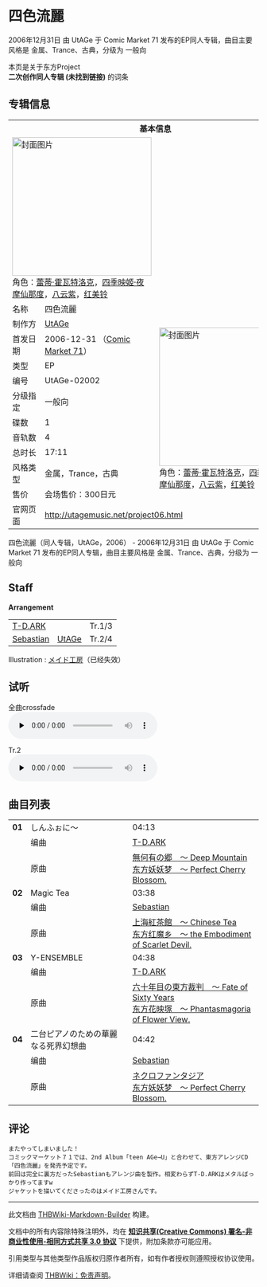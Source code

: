 # 四色流麗

<!-- source html: G:\repos\THBWiki-Markdown-Builder\THBWikiMarkdown\Temp\main\c\c9\ns0%3A%E5%9B%9B%E8%89%B2%E6%B5%81%E9%BA%97.html -->

2006年12月31日 由 UtAGe 于 Comic Market 71 发布的EP同人专辑，曲目主要风格是 金属、Trance、古典，分级为 一般向

本页是关于东方Project  
 **二次创作同人专辑 (未找到链接)** 的词条

## 专辑信息

<table><tbody><tr><th colspan="3">基本信息</th></tr><tr><td class="cover-artwork-mobile" colspan="2"><a href="./文件-四色流麗封面.jpg.md" class="image" title="封面图片"><img alt="封面图片" src="https://upload.thwiki.cc/thumb/f/f0/%E5%9B%9B%E8%89%B2%E6%B5%81%E9%BA%97%E5%B0%81%E9%9D%A2.jpg/280px-%E5%9B%9B%E8%89%B2%E6%B5%81%E9%BA%97%E5%B0%81%E9%9D%A2.jpg" decoding="async" loading="lazy" width="280" height="278" srcset="https://upload.thwiki.cc/thumb/f/f0/%E5%9B%9B%E8%89%B2%E6%B5%81%E9%BA%97%E5%B0%81%E9%9D%A2.jpg/420px-%E5%9B%9B%E8%89%B2%E6%B5%81%E9%BA%97%E5%B0%81%E9%9D%A2.jpg 1.5x, https://upload.thwiki.cc/thumb/f/f0/%E5%9B%9B%E8%89%B2%E6%B5%81%E9%BA%97%E5%B0%81%E9%9D%A2.jpg/560px-%E5%9B%9B%E8%89%B2%E6%B5%81%E9%BA%97%E5%B0%81%E9%9D%A2.jpg 2x" data-file-width="572" data-file-height="567"></a><div class="cover-char">角色：<a href="./蕾蒂·霍瓦特洛克.md" title="蕾蒂·霍瓦特洛克">蕾蒂·霍瓦特洛克</a>，<a href="./四季映姬·夜摩仙那度.md" title="四季映姬·夜摩仙那度">四季映姬·夜摩仙那度</a>，<a href="./八云紫.md" title="八云紫">八云紫</a>，<a href="./红美铃.md" title="红美铃">红美铃</a></div></td>
</tr><tr><td class="label">名称</td><td colspan="2"> 四色流麗 </td></tr><tr><td class="label">制作方</td><td><a href="./UtAGe.md" title="UtAGe">UtAGe</a></td><td class="cover-artwork" rowspan="10" style="min-width:280px;"><a href="./文件-四色流麗封面.jpg.md" class="image" title="封面图片"><img alt="封面图片" src="https://upload.thwiki.cc/thumb/f/f0/%E5%9B%9B%E8%89%B2%E6%B5%81%E9%BA%97%E5%B0%81%E9%9D%A2.jpg/280px-%E5%9B%9B%E8%89%B2%E6%B5%81%E9%BA%97%E5%B0%81%E9%9D%A2.jpg" decoding="async" loading="lazy" width="280" height="278" srcset="https://upload.thwiki.cc/thumb/f/f0/%E5%9B%9B%E8%89%B2%E6%B5%81%E9%BA%97%E5%B0%81%E9%9D%A2.jpg/420px-%E5%9B%9B%E8%89%B2%E6%B5%81%E9%BA%97%E5%B0%81%E9%9D%A2.jpg 1.5x, https://upload.thwiki.cc/thumb/f/f0/%E5%9B%9B%E8%89%B2%E6%B5%81%E9%BA%97%E5%B0%81%E9%9D%A2.jpg/560px-%E5%9B%9B%E8%89%B2%E6%B5%81%E9%BA%97%E5%B0%81%E9%9D%A2.jpg 2x" data-file-width="572" data-file-height="567"></a><div class="cover-char">角色：<a href="./蕾蒂·霍瓦特洛克.md" title="蕾蒂·霍瓦特洛克">蕾蒂·霍瓦特洛克</a>，<a href="./四季映姬·夜摩仙那度.md" title="四季映姬·夜摩仙那度">四季映姬·夜摩仙那度</a>，<a href="./八云紫.md" title="八云紫">八云紫</a>，<a href="./红美铃.md" title="红美铃">红美铃</a></div></td>
</tr><tr><td class="label">首发日期</td><td>2006-12-31&#160;（<a href="/展会作品列表?e=Comic+Market%2371">Comic Market 71</a>）</td></tr><tr><td class="label">类型</td><td>EP</td></tr><tr><td class="label">编号</td><td>UtAGe-02002</td></tr><tr><td class="label">分级指定</td><td>一般向</td></tr><tr><td class="label">碟数</td><td>1</td></tr><tr><td class="label">音轨数</td><td>4</td></tr><tr><td class="label">总时长</td><td>17:11</td></tr><tr><td class="label">风格类型</td><td>金属，Trance，古典</td></tr><tr><td class="label">售价</td><td>会场售价：300日元</td></tr>
<tr><td class="label">官网页面</td><td colspan="2"><a rel="nofollow" class="external free" href="http://utagemusic.net/project06.html">http://utagemusic.net/project06.html</a></td></tr></tbody></table>

四色流麗（同人专辑，UtAGe，2006） - 2006年12月31日 由 UtAGe 于 Comic Market 71 发布的EP同人专辑，曲目主要风格是 金属、Trance、古典，分级为 一般向

## Staff
  
 **Arrangement**   

<table><tbody><tr><td><a href="/index.php?title=T-D.ARK&amp;action=edit&amp;redlink=1" class="new" title="T-D.ARK（页面不存在）">T-D.ARK</a></td><td></td><td>Tr.1/3</td></tr><tr><td><a href="/index.php?title=Sebastian&amp;action=edit&amp;redlink=1" class="new" title="Sebastian（页面不存在）">Sebastian</a></td><td><a href="./UtAGe.md" title="UtAGe">UtAGe</a></td><td>Tr.2/4</td></tr></tbody></table>


Illustration
: [メイド工房](http://maidsfactory.s6.xrea.com/)（已经失效）


## 试听
  
全曲crossfade   
<audio src="http://utagemusic.net/sishoku.mp3" loop="" controls="" preload="none"></audio>

  
  
Tr.2   
<audio src="http://utagemusic.net/magictea.mp3" loop="" controls="" preload="none"></audio>

  


## 曲目列表

<table><tbody><tr><td id="1" class="infoYD"><b>01</b></td><td id="しんふぉに～" colspan="2" class="title">しんふぉに～<span class="thcsearchlinks"><a rel="nofollow" class="external text" href="https://cd.thwiki.cc?arrange=T-D.ARK&amp;ogmusic=無何有の郷　～ Deep Mountain&amp;fromwiki=四色流麗"><span title="搜索相似同人曲"></span></a></span></td><td class="time">04:13</td></tr><tr><td class="left"></td><td class="label">编曲</td><td class="text" colspan="2"><a href="/index.php?title=T-D.ARK&amp;action=edit&amp;redlink=1" class="new" title="T-D.ARK（页面不存在）">T-D.ARK</a><span class="thcsearchlinks"><a rel="nofollow" class="external text" href="https://cd.thwiki.cc?arrange=，T-D.ARK&amp;fromwiki=四色流麗"><span></span></a></span></td></tr><tr><td class="left"></td><td class="label">原曲</td><td class="text" colspan="2"><span class="thcsearchlinks"><a rel="nofollow" class="external text" href="https://cd.thwiki.cc?ogmusic=無何有の郷　～ Deep Mountain&amp;fromwiki=四色流麗"><span></span></a></span><div class="ogmusic"><a href="./無何有の郷_～_Deep_Mountain.md" class="mw-redirect" title="無何有の郷 ～ Deep Mountain">無何有の郷　～ Deep Mountain</a></div><div class="source"><a href="./东方妖妖梦_～_Perfect_Cherry_Blossom..md" class="mw-redirect" title="东方妖妖梦 ～ Perfect Cherry Blossom.">东方妖妖梦　～ Perfect Cherry Blossom.</a></div></td></tr>
<tr><td id="2" class="infoYD"><b>02</b></td><td id="Magic_Tea" colspan="2" class="title">Magic Tea<span class="thcsearchlinks"><a rel="nofollow" class="external text" href="https://cd.thwiki.cc?arrange=Sebastian&amp;ogmusic=上海紅茶館　～ Chinese Tea&amp;fromwiki=四色流麗"><span title="搜索相似同人曲"></span></a></span></td><td class="time">03:38</td></tr><tr><td class="left"></td><td class="label">编曲</td><td class="text" colspan="2"><a href="/index.php?title=Sebastian&amp;action=edit&amp;redlink=1" class="new" title="Sebastian（页面不存在）">Sebastian</a><span class="thcsearchlinks"><a rel="nofollow" class="external text" href="https://cd.thwiki.cc?arrange=，Sebastian&amp;fromwiki=四色流麗"><span></span></a></span></td></tr><tr><td class="left"></td><td class="label">原曲</td><td class="text" colspan="2"><span class="thcsearchlinks"><a rel="nofollow" class="external text" href="https://cd.thwiki.cc?ogmusic=上海紅茶館　～ Chinese Tea&amp;fromwiki=四色流麗"><span></span></a></span><div class="ogmusic"><a href="./上海紅茶館_～_Chinese_Tea.md" class="mw-redirect" title="上海紅茶館 ～ Chinese Tea">上海紅茶館　～ Chinese Tea</a></div><div class="source"><a href="./东方红魔乡_～_the_Embodiment_of_Scarlet_Devil..md" class="mw-redirect" title="东方红魔乡 ～ the Embodiment of Scarlet Devil.">东方红魔乡　～ the Embodiment of Scarlet Devil.</a></div></td></tr>
<tr><td id="3" class="infoYD"><b>03</b></td><td id="Y-ENSEMBLE" colspan="2" class="title">Y-ENSEMBLE<span class="thcsearchlinks"><a rel="nofollow" class="external text" href="https://cd.thwiki.cc?arrange=T-D.ARK&amp;ogmusic=六十年目の東方裁判　～ Fate of Sixty Years&amp;fromwiki=四色流麗"><span title="搜索相似同人曲"></span></a></span></td><td class="time">04:38</td></tr><tr><td class="left"></td><td class="label">编曲</td><td class="text" colspan="2"><a href="/index.php?title=T-D.ARK&amp;action=edit&amp;redlink=1" class="new" title="T-D.ARK（页面不存在）">T-D.ARK</a><span class="thcsearchlinks"><a rel="nofollow" class="external text" href="https://cd.thwiki.cc?arrange=，T-D.ARK&amp;fromwiki=四色流麗"><span></span></a></span></td></tr><tr><td class="left"></td><td class="label">原曲</td><td class="text" colspan="2"><span class="thcsearchlinks"><a rel="nofollow" class="external text" href="https://cd.thwiki.cc?ogmusic=六十年目の東方裁判　～ Fate of Sixty Years&amp;fromwiki=四色流麗"><span></span></a></span><div class="ogmusic"><a href="./六十年目の東方裁判_～_Fate_of_Sixty_Years.md" class="mw-redirect" title="六十年目の東方裁判 ～ Fate of Sixty Years">六十年目の東方裁判　～ Fate of Sixty Years</a></div><div class="source"><a href="./东方花映塚_～_Phantasmagoria_of_Flower_View..md" class="mw-redirect" title="东方花映塚 ～ Phantasmagoria of Flower View.">东方花映塚　～ Phantasmagoria of Flower View.</a></div></td></tr>
<tr><td id="4" class="infoYD"><b>04</b></td><td id="二台ピアノのための華麗なる死界幻想曲" colspan="2" class="title">二台ピアノのための華麗なる死界幻想曲<span class="thcsearchlinks"><a rel="nofollow" class="external text" href="https://cd.thwiki.cc?arrange=Sebastian&amp;ogmusic=ネクロファンタジア&amp;fromwiki=四色流麗"><span title="搜索相似同人曲"></span></a></span></td><td class="time">04:42</td></tr><tr><td class="left"></td><td class="label">编曲</td><td class="text" colspan="2"><a href="/index.php?title=Sebastian&amp;action=edit&amp;redlink=1" class="new" title="Sebastian（页面不存在）">Sebastian</a><span class="thcsearchlinks"><a rel="nofollow" class="external text" href="https://cd.thwiki.cc?arrange=，Sebastian，&amp;fromwiki=四色流麗"><span></span></a></span></td></tr><tr><td class="left"></td><td class="label">原曲</td><td class="text" colspan="2"><span class="thcsearchlinks"><a rel="nofollow" class="external text" href="https://cd.thwiki.cc?ogmusic=ネクロファンタジア&amp;fromwiki=四色流麗"><span></span></a></span><div class="ogmusic"><a href="./ネクロファンタジア.md" class="mw-redirect" title="ネクロファンタジア">ネクロファンタジア</a></div><div class="source"><a href="./东方妖妖梦_～_Perfect_Cherry_Blossom..md" class="mw-redirect" title="东方妖妖梦 ～ Perfect Cherry Blossom.">东方妖妖梦　～ Perfect Cherry Blossom.</a></div></td></tr></tbody></table>



## 评论
```
またやってしまいました！
コミックマーケット７１では、2nd Album「teen AGe→U」と合わせて、東方アレンジCD「四色流麗」を発売予定です。
前回は完全に裏方だったSebastianもアレンジ曲を製作。相変わらずT-D.ARKはメタルばっかり作ってますw
ジャケットを描いてくださったのはメイド工房さんです。
```






---

此文档由 [THBWiki-Markdown-Builder](https://github.com/Delsin-Yu/THBWiki-Markdown-Builder) 构建。

文档中的所有内容除特殊注明外，均在 [**知识共享(Creative Commons) 署名-非商业性使用-相同方式共享 3.0 协议**](https://creativecommons.org/licenses/by-sa/3.0/deed.zh-hans) 下提供，附加条款亦可能应用。

引用类型与其他类型作品版权归原作者所有，如有作者授权则遵照授权协议使用。

详细请查阅 [THBWiki：免责声明](https://thbwiki.cc/THBWiki:%E5%85%8D%E8%B4%A3%E5%A3%B0%E6%98%8E)。

